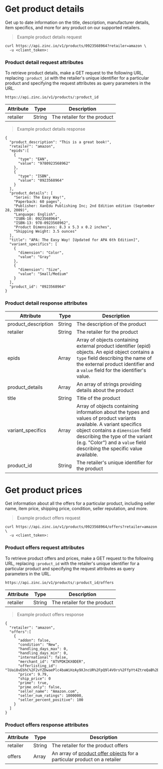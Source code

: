 # Get product details

Get up to date information on the title, description, manufacturer details, item specifics, and more for any product on our supported retailers.

> Example product details request

```shell
curl https://api.zinc.io/v1/products/0923568964?retailer=amazon \
  -u <client_token>:
```

### Product detail request attributes

To retrieve product details, make a GET request to the following URL, replacing `:product_id` with the retailer's unique identifier for a particular product and specifying the request attributes as query parameters in the URL.

`https://api.zinc.io/v1/products/:product_id`

Attribute | Type | Description
--------- | ---- | -----------
retailer | String | The retailer for the product

> Example product details response

```shell
{
  "product_description": "This is a great book!",
  "retailer": "amazon",
  "epids":[
    {
      "type": "EAN",
      "value": "9780923568962"
    },
    {
      "type": "ISBN",
      "value": "0923568964"
    }
  ],
  "product_details": [
    "Series: The Easy Way!",
    "Paperback: 60 pages",
    "Publisher: XanEdu Publishing Inc; 2nd Edition edition (September 28, 2009)",
    "Language: English",
    "ISBN-10: 0923568964",
    "ISBN-13: 978-0923568962",
    "Product Dimensions: 8.3 x 5.3 x 0.2 inches",
    "Shipping Weight: 3.5 ounces"
  ],
  "title": "APA: The Easy Way! [Updated for APA 6th Edition]",
  "variant_specifics": [
    {
      "dimension": "Color",
      "value": "Gray"
    },
    {
      "dimension": "Size",
      "value": "Small/Medium"
    }
  ],
  "product_id": "0923568964"
}
```

### Product detail response attributes

Attribute | Type | Description
--------- | ---- | -----------
product_description | String | The description of the product
retailer | String | The retailer for the product
epids | Array | Array of objects containing external product identifier (epid) objects. An epid object contains a `type` field describing the name of the external product identifier and a `value` field for the identifier's value.
product_details | Array | An array of strings providing details about the product
title | String | Title of the product
variant_specifics | Array | Array of objects containing information about the types and values of product variants available. A variant specifics object contains a `dimension` field describing the type of the variant (e.g. "Color") and a `value` field describing the specific value available.
product_id | String | The retailer's unique identifier for the product

# Get product prices

Get information about all the offers for a particular product, including seller name, item price, shipping price, condition, seller reputation, and more.

> Example product offers request

```shell
curl https://api.zinc.io/v1/products/0923568964/offers?retailer=amazon \
  -u <client_token>:
```

### Product offers request attributes

To retrieve product offers and prices, make a GET request to the following URL, replacing `:product_id` with the retailer's unique identifier for a particular product and specifying the request attributes as query parameters in the URL.

`https://api.zinc.io/v1/products/:product_id/offers`

Attribute | Type | Description
--------- | ---- | -----------
retailer | String | The retailer for the product

> Example product offers response

```shell
{
  "retailer": "amazon",
  "offers":[
    {
      "addon": false,
      "condition": "New",
      "handling_days_max": 0,
      "handling_days_min": 0,
      "international": false,
      "merchant_id": "ATVPDKIKX0DER",
      "offerlisting_id": "lUai8vEbhC%2F2vYZDwaePlc4baWiHzAy9XJncUR%2FpQ9l4VOrs%2FfpYt4ZtreQaB%2BPL1xJwz5OpIc%2BJjyymHg3iv4YkZvWy5z7flil7n7lUDWNPY76YUhMNdw%3D%3D",
      "price": 9.79,
      "ship_price": 0
      "prime": true,
      "prime_only": false,
      "seller_name": "Amazon.com",
      "seller_num_ratings": 1000000,
      "seller_percent_positive": 100
    }
  ]
}
```

### Product offers response attributes

Attribute | Type | Description
--------- | ---- | -----------
retailer | String | The retailer for the product offers
offers | Array | An array of [product offer objects](#product-offer-object) for a particular product on a retailer
